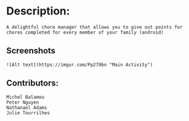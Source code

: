 # Description:
    A delightful chore manager that allows you to give out points for chores completed for every member of your family (android)


## Screenshots
    ![Alt text](https://imgur.com/Pp279bn "Main Activity")


## Contributors:
    Michel Balamou
    Peter Nguyen
    Nathanael Adams
    Julie Tourrilhes


